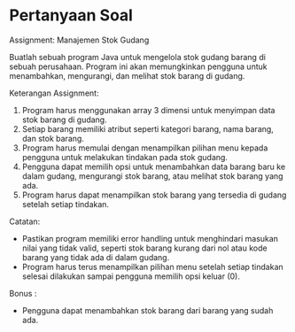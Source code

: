 # Pertanyaan Soal
Assignment: Manajemen Stok Gudang

Buatlah sebuah program Java untuk mengelola stok gudang barang di sebuah perusahaan. Program ini akan memungkinkan pengguna untuk menambahkan, mengurangi, dan melihat stok barang di gudang.

Keterangan Assignment:

1. Program harus menggunakan array 3 dimensi untuk menyimpan data stok barang di gudang. 
2. Setiap barang memiliki atribut seperti kategori barang, nama barang, dan stok barang.
3. Program harus memulai dengan menampilkan pilihan menu kepada pengguna untuk melakukan tindakan pada stok gudang.
4. Pengguna dapat memilih opsi untuk menambahkan data barang baru ke dalam gudang, mengurangi stok barang, atau melihat stok barang yang ada.
5. Program harus dapat menampilkan stok barang yang tersedia di gudang setelah setiap tindakan.

Catatan:

- Pastikan program memiliki error handling untuk menghindari masukan nilai yang tidak valid, seperti stok barang kurang dari nol atau kode barang yang tidak ada di dalam gudang.
- Program harus terus menampilkan pilihan menu setelah setiap tindakan selesai dilakukan sampai pengguna memilih opsi keluar (0).

Bonus : 

- Pengguna dapat menambahkan stok barang dari barang yang sudah ada.
